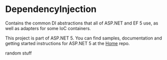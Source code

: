 DependencyInjection
===================

Contains the common DI abstractions that all of ASP.NET and EF 5 use, as well as adapters for some IoC containers.

This project is part of ASP.NET 5. You can find samples, documentation and getting started instructions for ASP.NET 5 at the [Home](https://github.com/aspnet/home) repo.

random stuff
